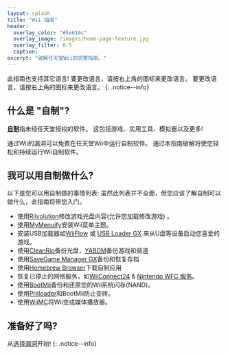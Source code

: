 ```yaml
---
layout: splash
title: "Wii 指南"
header:
  overlay_color: "#5e616c"
  overlay_image: /images/home-page-feature.jpg
  overlay_filter: 0.5
  caption:
excerpt: "破解任天堂Wii的完整指南。"
---
```


此指南也支持其它语言! 要更改语言，请按右上角的图标来更改语言。 要更改语言，请按右上角的图标来更改语言。
{: .notice--info}

## 什么是 "自制"?

[**自制**](https://en.wikipedia.org/wiki/Homebrew_(video_games))指未经任天堂授权的软件。 这包括游戏、实用工具、模拟器以及更多!

通过Wii的漏洞可以免费在任天堂Wii中运行自制软件。 通过本指南破解将使您轻松和持续运行Wii自制软件。

## 我可以用自制做什么?

以下是您可以用自制做的事情列表: 虽然此列表并不全面，但您应该了解自制可以做什么，此指南将带您入门。

- 使用[Riivolution](http://www.wiibrew.org/wiki/Riivolution)修改游戏光盘内容(允许您加载修改游戏) 。
- 使用[MyMenuify](themes)安装Wii菜单主题。
- 安装USB加载器如[WiiFlow](wiiflow) 或 [USB Loader GX](usbloadergx) 来从U盘等设备启动您喜爱的游戏。
- 使用[CleanRip](/dump-games)备份光盘，[YABDM](dump-wads)备份游戏和频道
- 使用[SaveGame Manager GX](https://wiidatabase.de/downloads/wii-tools/savegame-manager-gx-beta/)备份和恢复存档
- 使用[Homebrew Browser](hbb)下载自制应用
- 恢复已停止的网络服务，如[WiiConnect24](riiconnect24) & [Nintendo WFC 服务](wiimmfi)。
- 使用[BootMii](bootmii)备份和还原您的Wii系统闪存(NAND)。
- 使用[Priiloader](priiloader)和BootMii防止变砖。
- 使用[WiiMC](https://oscwii.org/library/app/wiimc-ss)将Wii变成媒体播放器。


## 准备好了吗?

从[选择漏洞](get-started)开始!
{: .notice--info}
